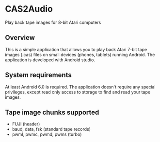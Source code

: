 # CAS2Audio
Play back tape images for 8-bit Atari computers

## Overview
This is a simple application that allows you to play back Atari 7-bit tape images (.cas) files on small devices (phones, tablets) running Android.
The application is developed with Android studio.

## System requirements
At least Android 6.0 is required. The application doesn't require any special privileges, except read only access to storage to find and read your tape images.

## Tape image chunks supported

* FUJI (header)
* baud, data, fsk (standard tape records)
* pwml, pwmc, pwmd, pwms (turbo)
